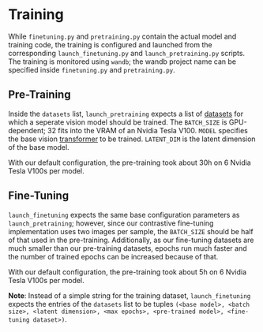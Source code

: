 # Training
While `finetuning.py` and `pretraining.py` contain the actual model and training code, the training is configured and launched from the corresponding `launch_finetuning.py` and `launch_pretraining.py` scripts. The training is monitored using `wandb`; the wandb project name can be specified inside `finetuning.py` and `pretraining.py`.

## Pre-Training
Inside the `datasets` list, `launch_pretraining` expects a list of [datasets](https://huggingface.co/docs/datasets/en/index) for which a seperate vision model should be trained. The `BATCH_SIZE` is GPU-dependent; 32 fits into the VRAM of an Nvidia Tesla V100. `MODEL` specifies the base vision [transformer](https://huggingface.co/docs/transformers/en/index) to be trained. `LATENT_DIM` is the latent dimension of the base model.

With our default configuration, the pre-training took about 30h on 6 Nvidia Tesla V100s per model.

## Fine-Tuning
`launch_finetuning` expects the same base configuration parameters as `launch_pretraining`; however, since our contrastive fine-tuning implementation uses two images per sample, the `BATCH_SIZE` should be half of that used in the pre-training. Additionally, as our fine-tuning datasets are much smaller than our pre-training datasets, epochs run much faster and the number of trained epochs can be increased because of that. 

With our default configuration, the pre-training took about 5h on 6 Nvidia Tesla V100s per model.

**Note**: Instead of a simple string for the training dataset, `launch_finetuning` expects the entries of the `datasets` list to be tuples `(<base model>, <batch size>, <latent dimension>, <max epochs>, <pre-trained model>, <fine-tuning dataset>)`.
